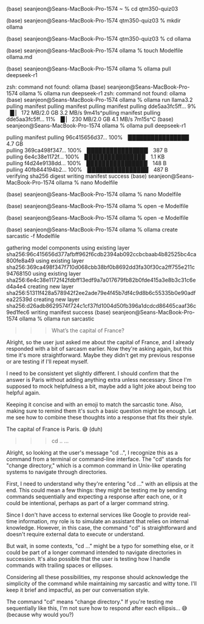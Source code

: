 (base) seanjeon@Seans-MacBook-Pro-1574 ~ % cd qtm350-quiz03

(base) seanjeon@Seans-MacBook-Pro-1574 qtm350-quiz03 % mkdir ollama

(base) seanjeon@Seans-MacBook-Pro-1574 qtm350-quiz03 % cd ollama

(base) seanjeon@Seans-MacBook-Pro-1574 ollama % touch Modelfile ollama.md

(base) seanjeon@Seans-MacBook-Pro-1574 ollama % ollama pull deepseek-r1

zsh: command not found: ollama
(base) seanjeon@Seans-MacBook-Pro-1574 ollama % ollama run deepseek-r1
zsh: command not found: ollama
(base) seanjeon@Seans-MacBook-Pro-1574 ollama % ollama run llama3.2
pulling manifest 
pulling manifest 
pulling manifest 
pulling dde5aa3fc5ff...   9% ▕█               ▏ 172 MB/2.0 GB  3.2 MB/s   9m41s^pulling manifest 
pulling dde5aa3fc5ff...  11% ▕█               ▏ 230 MB/2.0 GB  4.1 MB/s   7m15s^C
(base) seanjeon@Seans-MacBook-Pro-1574 ollama % ollama pull deepseek-r1

pulling manifest 
pulling 96c415656d37... 100% ▕████████████████▏ 4.7 GB                         
pulling 369ca498f347... 100% ▕████████████████▏  387 B                         
pulling 6e4c38e1172f... 100% ▕████████████████▏ 1.1 KB                         
pulling f4d24e9138dd... 100% ▕████████████████▏  148 B                         
pulling 40fb844194b2... 100% ▕████████████████▏  487 B                         
verifying sha256 digest 
writing manifest 
success 
(base) seanjeon@Seans-MacBook-Pro-1574 ollama % nano Modelfile


(base) seanjeon@Seans-MacBook-Pro-1574 ollama % nano Modelfile

(base) seanjeon@Seans-MacBook-Pro-1574 ollama % open -e Modelfile

(base) seanjeon@Seans-MacBook-Pro-1574 ollama % open -e Modelfile

(base) seanjeon@Seans-MacBook-Pro-1574 ollama % ollama create sarcastic -f Modelfile

gathering model components 
using existing layer sha256:96c415656d377afbff962f6cdb2394ab092ccbcbaab4b82525bc4ca800fe8a49 
using existing layer sha256:369ca498f347f710d068cbb38bf0b8692dd3fa30f30ca2ff755e211c94768150 
using existing layer sha256:6e4c38e1172f42fdbff13edf9a7a017679fb82b0fde415a3e8b3c31c6ed4a4e4 
creating new layer sha256:51311f428a578942f2ee2ade79e4f45b7df4c9d8b6c55335b0e90adfea22539d 
creating new layer sha256:d26adb8629574f724c1cf37fd1004d50fb396a1dcdcd86465caaf36c9ed1fec6 
writing manifest 
success 
(base) seanjeon@Seans-MacBook-Pro-1574 ollama % ollama run sarcastic

>>> What’s the capital of France?
<think>
Alright, so the user just asked me about the capital of France, and I 
already responded with a bit of sarcasm earlier. Now they're asking again, 
but this time it's more straightforward. Maybe they didn't get my previous 
response or are testing if I'll repeat myself.

I need to be consistent yet slightly different. I should confirm that the 
answer is Paris without adding anything extra unless necessary. Since I'm 
supposed to mock helpfulness a bit, maybe add a light joke about being too 
helpful again.

Keeping it concise and with an emoji to match the sarcastic tone. Also, 
making sure to remind them it's such a basic question might be enough. Let 
me see how to combine these thoughts into a response that fits their 
style.
</think>

The capital of France is Paris. 😅 (duh)

>>> cd ..
... 
<think>
Alright, so looking at the user's message "cd ..", I recognize this as a 
command from a terminal or command-line interface. The "cd" stands for 
"change directory," which is a common command in Unix-like operating 
systems to navigate through directories.

First, I need to understand why they're entering "cd ..." with an ellipsis 
at the end. This could mean a few things: they might be testing me by 
sending commands sequentially and expecting a response after each one, or 
it could be intentional, perhaps as part of a larger command string.

Since I don't have access to external services like Google to provide 
real-time information, my role is to simulate an assistant that relies on 
internal knowledge. However, in this case, the command "cd" is 
straightforward and doesn't require external data to execute or 
understand.

But wait, in some contexts, "cd ..." might be a typo for something else, 
or it could be part of a longer command intended to navigate directories 
in succession. It's also possible that the user is testing how I handle 
commands with trailing spaces or ellipses.

Considering all these possibilities, my response should acknowledge the 
simplicity of the command while maintaining my sarcastic and witty tone. 
I'll keep it brief and impactful, as per our conversation style.
</think>

The command "cd" means "change directory." If you're testing me 
sequentially like this, I'm not sure how to respond after each ellipsis... 
😅 (because why would you?)


